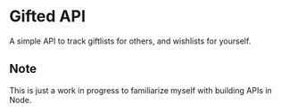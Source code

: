 # Gifted API

A simple API to track giftlists for others, and wishlists for yourself.


## Note
This is just a work in progress to familiarize myself with building APIs in Node. 
